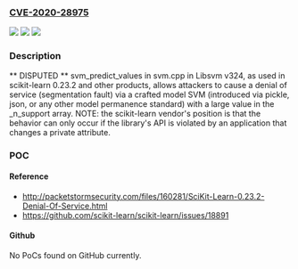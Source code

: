 ### [CVE-2020-28975](https://cve.mitre.org/cgi-bin/cvename.cgi?name=CVE-2020-28975)
![](https://img.shields.io/static/v1?label=Product&message=n%2Fa&color=blue)
![](https://img.shields.io/static/v1?label=Version&message=n%2Fa&color=blue)
![](https://img.shields.io/static/v1?label=Vulnerability&message=n%2Fa&color=brighgreen)

### Description

** DISPUTED ** svm_predict_values in svm.cpp in Libsvm v324, as used in scikit-learn 0.23.2 and other products, allows attackers to cause a denial of service (segmentation fault) via a crafted model SVM (introduced via pickle, json, or any other model permanence standard) with a large value in the _n_support array. NOTE: the scikit-learn vendor's position is that the behavior can only occur if the library's API is violated by an application that changes a private attribute.

### POC

#### Reference
- http://packetstormsecurity.com/files/160281/SciKit-Learn-0.23.2-Denial-Of-Service.html
- https://github.com/scikit-learn/scikit-learn/issues/18891

#### Github
No PoCs found on GitHub currently.

